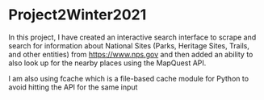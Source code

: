 # Project2Winter2021

In this project, I have created an interactive search interface to scrape and search for information about National Sites (Parks, Heritage Sites, Trails, and other entities) from https://www.nps.gov and then added an ability to also look up for the nearby places using the MapQuest API.

I am also using fcache which is a file-based cache module for Python to avoid hitting the API for the same input
